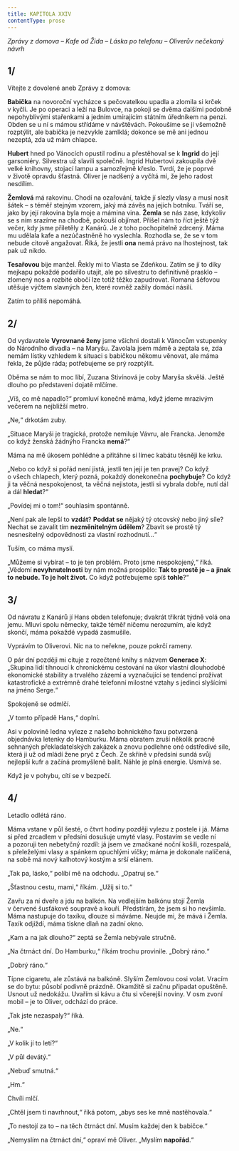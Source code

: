 ```yaml
---
title: KAPITOLA XXIV
contentType: prose
---
```


<section>

_Zprávy z domova – Kafe od Žida – Láska po telefonu – Oliverův nečekaný návrh_

## 1/

Vítejte z dovolené aneb Zprávy z domova:

**Babička** na novoroční vycházce s pečovatelkou upadla a zlomila si krček v kyčli. Je po operaci a leží na Bulovce, na pokoji se dvěma dalšími podobně nepohyblivými stařenkami a jedním umírajícím státním úředníkem na penzi. Obden se u ní s mámou střídáme v návštěvách. Pokoušíme se ji všemožně rozptýlit, ale babička je nezvykle zamlklá; dokonce se mě ani jednou nezeptá, zda už mám chlapce.

**Hubert** hned po Vánocích opustil rodinu a přestěhoval se k **Ingrid** do její garsoniéry. Silvestra už slavili společně. Ingrid Hubertovi zakoupila dvě velké knihovny, stojací lampu a samozřejmě křeslo. Tvrdí, že je poprvé v životě opravdu šťastná. Oliver je nadšený a vyčítá mi, že jeho radost nesdílím.

**Žemlová** má rakovinu. Chodí na ozařování, takže jí slezly vlasy a musí nosit šátek – s téměř stejným vzorem, jaký má závěs na jejich botníku. Tváří se, jako by její rakovina byla moje a mámina vina. **Žemla** se nás zase, kdykoliv se s ním srazíme na chodbě, pokouší objímat. Přišel nám to říct ještě týž večer, kdy jsme přiletěly z Kanárů. Je z toho pochopitelně zdrcený. Máma mu udělala kafe a nezúčastněně ho vyslechla. Rozhodla se, že se v tom nebude citově angažovat. Říká, že jestli **ona** nemá právo na lhostejnost, tak pak už nikdo.

**Tesařovou** bije manžel. Řekly mi to Vlasta se Zdeňkou. Zatím se jí to díky mejkapu pokaždé podařilo utajit, ale po silvestru to definitivně prasklo – zlomený nos a rozbité obočí lze totiž těžko zapudrovat. Romana šéfovou utěšuje výčtem slavných žen, které rovněž zažily domácí násilí.

Zatím to příliš nepomáhá.

## 2/

Od vydavatele **Vyrovnané ženy** jsme všichni dostali k Vánocům vstupenky do Národního divadla – na Maryšu. Zavolala jsem mámě a zeptala se, zda nemám lístky vzhledem k situaci s babičkou někomu věnovat, ale máma řekla, že půjde ráda; potřebujeme se prý rozptýlit.

Oběma se nám to moc líbí, Zuzana Stivínová je coby Maryša skvělá. Ještě dlouho po představení dojatě mlčíme.

„Víš, co mě napadlo?“ promluví konečně máma, když jdeme mrazivým večerem na nejbližší metro.

„Ne,“ drkotám zuby.

„Situace Maryši je tragická, protože nemiluje Vávru, ale Francka. Jenomže co když ženská žádnýho Francka **nemá**?“

Máma na mě úkosem pohlédne a přitáhne si límec kabátu těsněji ke krku.

„Nebo co když si pořád není jistá, jestli ten její je ten pravej? Co když o všech chlapech, který pozná, pokaždý donekonečna **pochybuje**? Co když ji ta věčná nespokojenost, ta věčná nejistota, jestli si vybrala dobře, nutí dál a dál **hledat**?“

„Povídej mi o tom!“ souhlasím spontánně.

„Není pak ale lepší to **vzdát**? **Poddat se** nějaký tý otcovský nebo jiný síle? Nechat se zavalit tím **nezměnitelným údělem**? Zbavit se prostě tý nesnesitelný odpovědnosti za vlastní rozhodnutí…“

Tuším, co máma myslí.

„Můžeme si vybírat – to je ten problém. Proto jsme nespokojený,“ říká. „Vědomí **nevyhnutelnosti** by nám možná prospělo: **Tak to prostě je – a** **jinak to nebude. To je holt život.** Co když potřebujeme spíš **tohle**?“

## 3/

Od návratu z Kanárů jí Hans obden telefonuje; dvakrát třikrát týdně volá ona jemu. Mluví spolu německy, takže téměř ničemu nerozumím, ale když skončí, máma pokaždé vypadá zasmušile.

Vyprávím to Oliverovi. Nic na to neřekne, pouze pokrčí rameny.

O pár dní později mi cituje z rozečtené knihy s názvem **Generace X**: „Skupina lidí tíhnoucí k chronickému cestování na úkor vlastní dlouhodobé ekonomické stability a trvalého zázemí a vyznačující se tendencí prožívat katastrofické a extrémně drahé telefonní milostné vztahy s jedinci slyšícími na jméno Serge.“

Spokojeně se odmlčí.

„V tomto případě Hans,“ doplní.

Asi v polovině ledna vyleze z našeho bohnického faxu potvrzená objednávka letenky do Hamburku. Máma obratem zruší několik pracně sehnaných překladatelských zakázek a znovu podlehne oné odstředivé síle, která ji už od mládí žene pryč z Čech. Ze skříně v předsíni sundá svůj nejlepší kufr a začíná promyšleně balit. Náhle je plná energie. Usmívá se.

Když je v pohybu, cítí se v bezpečí.

## 4/

Letadlo odlétá ráno.

Máma vstane v půl šesté, o čtvrt hodiny později vylezu z postele i já. Máma si před zrcadlem v předsíni dosušuje umyté vlasy. Postavím se vedle ní a pozoruji ten nebetyčný rozdíl: já jsem ve zmačkané noční košili, rozespalá, s přeleželými vlasy a spánkem opuchlými víčky; máma je dokonale nalíčená, na sobě má nový kalhotový kostým a srší elánem.

„Tak pa, lásko,“ políbí mě na odchodu. „Opatruj se.“

„Šťastnou cestu, mami,“ říkám. „Užij si to.“

Zavřu za ní dveře a jdu na balkón. Na vedlejším balkónu stojí Žemla v červené šusťákové soupravě a kouří. Předstírám, že jsem si ho nevšimla. Máma nastupuje do taxíku, dlouze si máváme. Neujde mi, že mává i Žemla. Taxík odjíždí, máma tiskne dlaň na zadní okno.

„Kam a na jak dlouho?“ zeptá se Žemla nebývale stručně.

„Na čtrnáct dní. Do Hamburku,“ říkám trochu provinile. „Dobrý ráno.“

„Dobrý ráno.“

Típne cigaretu, ale zůstává na balkóně. Slyším Žemlovou cosi volat. Vracím se do bytu: působí podivně prázdně. Okamžitě si začnu připadat opuštěně. Usnout už nedokážu. Uvařím si kávu a čtu si včerejší noviny. V osm zvoní mobil – je to Oliver, odchází do práce.

„Tak jste nezaspaly?“ říká.

„Ne.“

„V kolik jí to letí?“

„V půl devátý.“

„Nebuď smutná.“

„Hm.“

Chvíli mlčí.

„Chtěl jsem ti navrhnout,“ říká potom, „abys ses ke mně nastěhovala.“

„To nestojí za to – na těch čtrnáct dní. Musím každej den k babičce.“

„Nemyslím na čtrnáct dní,“ opraví mě Oliver. „Myslím **napořád**.“

</section>
